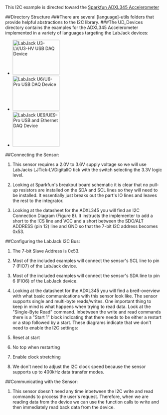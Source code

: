 This I2C example is directed toward the [Sparkfun ADXL345 Accelerometer](https://www.sparkfun.com/products/9836)

##Directory Structure
###There are several [language]-utils folders that provide helpful abstractions to the I2C library.
###The UD_Devices directory contains the examples for the ADXL345 Accelerometer implemented in a variety of languages targeting the LabJack devices:
* <a href="https://labjack.com/products/u3"><img src="https://labjack.com/sites/default/files/U3HV_white_shadow.JPG" width="150px" height="112px" alt="LabJack U3-LV/U3-HV USB DAQ Device" title="U3"></a>
* <a href="https://labjack.com/products/u6"><img src="https://labjack.com/sites/default/files/U6_0.jpg" width="150px" height="112px" alt="LabJack U6/U6-Pro USB DAQ Device" title="U6"></a>
* <a href="https://labjack.com/products/ue9"><img src="https://labjack.com/sites/default/files/UE9.JPG" width="150px" height="112px" alt="LabJack UE9/UE9-Pro USB and Ethernet DAQ Device" title="UE9"></a>

##Connecting the Sensor:
1. This sensor requires a 2.0V to 3.6V supply voltage so we will use LabJacks LJTick-LVDigitalIO tick with the switch selecting the 3.3V logic level.

2. Looking at Sparkfun's breakout board schematic it is clear that no pull-up resistors are installed on the SDA and SCL lines so they will need to be installed.  It essentially just breaks out the part's IO lines and leaves the rest to the integrator.

3. Looking at the datasheet for the ADXL345 you will find an I2C Connection Diagram (Figure 8).  It instructs the implementer to add a short to the !CS line and VCC and a short between the SDO/ALT ADDRESS (pin 12) line and GND so that the 7-bit I2C address becomes 0x53.

##Configuring the LabJack I2C Bus:
1. The 7-bit Slave Address is 0x53.

2. Most of the included examples will connect the sensor's SCL line to pin 7 (FIO7) of the LabJack device.

3. Most of the included examples will connect the sensor's SDA line to pin 6 (FIO6) of the LabJack device.

4. Looking at the datasheet for the ADXL345 you will find a breif-overview with what basic communications with this sensor look like.  The sensor supports single and multi-byte reads/writes.  One important thing to keep in mind is what happens when trying to read data.  Look at the "Single-Byte Read" command.  Inbetween the write and read commands there is a "Start 1" block indicating that there needs to be either a restart or a stop followed by a start.  These diagrams indicate that we don't need to enable the I2C settings: 
  1. Reset at start
  2. No top when restarting
  3. Enable clock stretching

5. We don't need to adjust the I2C clock speed because the sensor supports up to 400kHz data transfer modes.

##Communicating with the Sensor:
1. This sensor doesn't need any time inbetween the I2C write and read commands to process the user's request.  Therefore, when we are reading data from the device we can use the function calls to write and then immediately read back data from the device.
